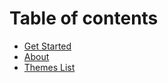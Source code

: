 # Table of contents

* [Get Started](README.md)
* [About](about.md)
* [Themes List](https://github.com/1998code?tab=repositories&q=theme&type=&language=)

